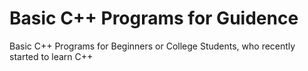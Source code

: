 # Basic C++ Programs for Guidence
Basic C++ Programs for Beginners or College Students, who recently started to learn C++


